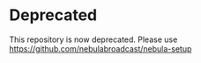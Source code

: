 Deprecated
==========

This repository is now deprecated. Please use https://github.com/nebulabroadcast/nebula-setup 
